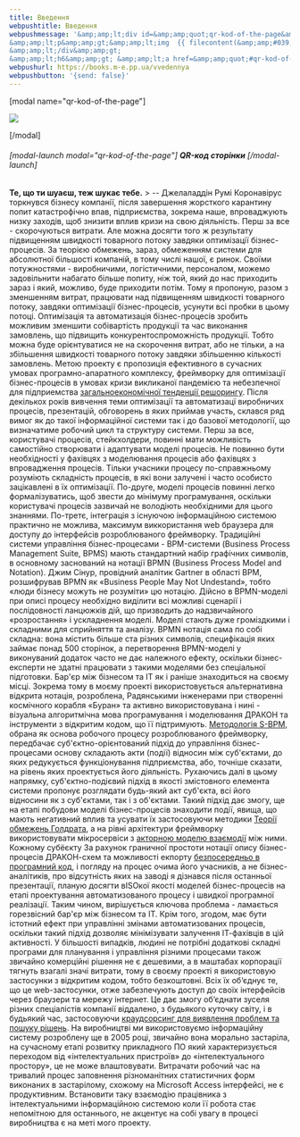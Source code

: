 ```yaml
---
title: Введення
webpushtitle: Введення
webpushmessage: '&amp;amp;lt;div id=&amp;amp;quot;qr-kod-of-the-page&amp;amp;quot; class=&amp;amp;quot;jqmodal&amp;amp;quot;&amp;amp;gt;
&amp;amp;lt;p&amp;amp;gt;&amp;amp;lt;img  {{ filecontent(&amp;amp;#039;/user/files/inter.html&amp;amp;#039;) }} src=&amp;amp;quot;https://chart.googleapis.com/chart?chs=440x440&amp;amp;amp;amp;cht=qr&amp;amp;amp;amp;chl=https://books.m-e.pp.ua&amp;amp;quot; alt=&amp;amp;quot;&amp;amp;quot; /&amp;amp;gt; &amp;amp;lt;/p&amp;amp;gt;
&amp;amp;lt;/div&amp;amp;gt;
&amp;amp;lt;h6&amp;amp;gt; &amp;amp;lt;a href=&amp;amp;quot;#qr-kod-of-the-page&amp;amp;quot; class=&amp;amp;quot;&amp;amp;quot; rel=&amp;amp;quot;modal:open&amp;amp;quot;&amp;amp;gt; &amp;amp;lt;strong&amp;amp;gt;QR-код сторінки&amp;amp;lt;/strong&amp;amp;gt; &amp;amp;lt;/a&amp;amp;gt; &amp;amp;lt;/h6&amp;amp;gt; &amp;amp;lt;blockquote&amp;amp;gt; &amp;amp;lt;p&amp;amp;gt;&amp;amp;lt;strong&amp;amp;gt;Те, що ти шуаєш, теж шукає тебе.&amp;amp;lt;/strong&amp;amp;gt; -- Джелаладдін Румі  &amp;amp;lt;/p&amp;amp;gt; &amp;amp;lt;/blockquote&amp;amp;gt; &amp;amp;lt;p&amp;amp;gt;Коронавірус торкнувся бізнесу компанії, після завершення жорсткого карантину попит катастрофічно впав, підприємства, зокрема наше, впроваджують низку заходів, щоб знизити вплив кризи на свою діяльність. Перш за все - скорочуються витрати. Але можна досягти того ж результату підвищенням швидкості товарного потоку завдяки оптимізації бізнес-процесів. &amp;amp;lt;/p&amp;amp;gt; &amp;amp;lt;p&amp;amp;gt;За теорією обмежень, зараз, обмеженням системи для абсолютної більшості компаній, в тому числі нашої, є ринок. Своїми потужностями - виробничими, логістичними, персоналом, можемо задовільнити набагато більше попиту, ніж той, який до нас приходить зараз і який, можливо, буде приходити потім. Тому я пропоную, разом з зменшенням витрат, працювати над підвищенням швидкості товарного потоку, завдяки оптимізації бізнес-процесів, усунути всі пробки в цьому потоці.&amp;amp;lt;/p&amp;amp;gt; &amp;amp;lt;p&amp;amp;gt;Оптимізація та автоматизація бізнес-процесів зробить можливим зменшити собівартість продукції та час виконання замовлень, що підвищить конкурентоспроможність продукції. Тобто можна буде орієнтуватися не на скорочення витрат, або не тільки, а на збільшення швидкості товарного потоку завдяки збільшенню кількості замовлень.&amp;amp;lt;/p&amp;amp;gt; &amp;amp;lt;p&amp;amp;gt;Метою проекту є пропозиція ефективного в сучасних умовах програмно-апаратного комплексу, фреймворку для оптимізації бізнес-процесів в умовах кризи викликаної пандемією та небезпечної для підприемства &amp;amp;lt;a href=&amp;amp;quot;https://rep-d.treba.ml/reshoryng.html&amp;amp;quot;&amp;amp;gt;загальноекономічної тенденції решорингу&amp;amp;lt;/a&amp;amp;gt;.&amp;amp;lt;/p&amp;amp;gt; &amp;amp;lt;p&amp;amp;gt;Після декількох років вивчення теми оптимізації та автоматизацї виробничих процесів, презентацій, обговорень в яких приймав участь, склався ряд вимог як до такої інформаційної системи так і до базової методології, що визначатиме робочий цикл та структуру системи.&amp;amp;lt;/p&amp;amp;gt; &amp;amp;lt;p&amp;amp;gt;Перш за все, користувачі процесів, стейкхолдери, повинні мати можливість самостійно створювати і адаптувати моделі процесів. Не повинно бути необхідності у фахівцях з моделювання процесів або фахівцях з впровадження процесів. Тільки учасники процесу по-справжньому розуміють складність процесів, в які вони залучені і часто особисто зацікавлені в їх оптимізації.&amp;amp;lt;/p&amp;amp;gt; &amp;amp;lt;p&amp;amp;gt;По-друге, моделі процесів повинні легко формалізуватись, щоб звести до мінімуму програмування, оскільки користувачі процесів зазвичай не володіють необхідними для цього знаннями.&amp;amp;lt;/p&amp;amp;gt; &amp;amp;lt;p&amp;amp;gt;По-третє, інтеграція з існуючою інформаційною системою практично не можлива, максимум виккористання web браузера для доступу до інтерфейсів розроблюваного фреймворку.&amp;amp;lt;/p&amp;amp;gt; &amp;amp;lt;p&amp;amp;gt;Традиційні системи управління бізнес-процесами - BPM-системи (Business Process Management Suite, BPMS) мають стандартний набір графічних символів, в основному заснований на нотації BPMN (Business Process Model and Notation). Джим Сінур, провідний аналітик Gartner в області BPM, розшифрував BPMN як «Business People May Not Undestand», тобто «люди бізнесу можуть не розуміти» цю нотацію. Дійсно в BPMN-моделі при описі процесу необхідно виділити всі можливі сценарії і послідовності ланцюжків дій, що призводить до надзвичайного «розростання» і ускладнення моделі. Моделі стають дуже громіздкими і складними для сприйняття та аналізу. BPMN нотація сама по собі складна: вона містить більше ста різних символів, специфікація яких займає понад 500 сторінок, а перетворення BPMN-моделі у виконуваний додаток часто не дає належного ефекту, оскільки бізнес-експерти не здатні працювати з такими моделями без спеціальної підготовки. Бар&amp;amp;#039;єр між бізнесом та ІТ як і раніше знаходиться на своєму місці.&amp;amp;lt;/p&amp;amp;gt; &amp;amp;lt;p&amp;amp;gt;Зокрема тому в моєму проекті використовується альтернативна відкрита нотація, розроблена, Радянськими інженерами при створенні космічного корабля «Буран» та активно використовувана і нині - візуальна алгоритмічна мова програмування і моделювання ДРАКОН та інструменти з відкритим кодом, що її підтримують.&amp;amp;lt;/p&amp;amp;gt; &amp;amp;lt;p&amp;amp;gt;&amp;amp;lt;a href=&amp;amp;quot;https://rep-d.treba.ml/sbpm.html&amp;amp;quot;&amp;amp;gt;Методологія S-BPM&amp;amp;lt;/a&amp;amp;gt;, обрана як основа робочого процесу розроблюваного фреймворку, передбачає суб&amp;amp;#039;єктно-орієнтований підхід до управління бізнес-процесами основу складають акти (події) відносин між суб&amp;amp;#039;єктами, до яких редукується функціонування підприємства, або, точніше сказати, на рівень яких проектується його діяльність. Рухаючись далі в цьому напрямку, суб&amp;amp;#039;єктно-подієвий підхід в якості змістовного елемента системи пропонує розглядати будь-який акт суб&amp;amp;#039;єкта, всі його відносини як з суб&amp;amp;#039;єктами, так і з об&amp;amp;#039;єктами. Такий підхід дає змогу, ще на етапі побудови моделі бізнес-процесів знаходити події, явища, що мають негативний вплив та усувати їх застосовуючи методики &amp;amp;lt;a href=&amp;amp;quot;https://rep-d.treba.ml/toc.html&amp;amp;quot;&amp;amp;gt;Теорії обмежень Голдрата&amp;amp;lt;/a&amp;amp;gt;, а на рівні архітектури фреймворку використовувати мікросервіси з &amp;amp;lt;a href=&amp;amp;quot;https://ru.m.wikipedia.org/wiki/Модель_акторов&amp;amp;quot;&amp;amp;gt;акторною моделю взаємодії&amp;amp;lt;/a&amp;amp;gt; між ними. Кожному субëєкту&amp;amp;lt;/p&amp;amp;gt; &amp;amp;lt;p&amp;amp;gt;За рахунок граничної простоти нотації опису бізнес-процесів ДРАКОН-схем та можливості екпорту &amp;amp;lt;a href=&amp;amp;quot;https://drakon.tech/&amp;amp;quot;&amp;amp;gt;безпосередньо в програмний код&amp;amp;lt;/a&amp;amp;gt;, і погляду на процес очима його учасників, а не бізнес-аналітиків, про відсутність яких на заводі я дізнався після останньої презентації, планую досягти вISOкої якості моделей бізнес-процесів на етапі проектування автоматизованого процесу і швидкої програмної реалізації. Таким чином, вирішується ключова проблема - ламається горезвісний бар&amp;amp;#039;єр між бізнесом та ІТ. Крім того, згодом, має бути істотний ефект при управлінні змінами автоматизованих процесів, оскільки такий підхід дозволяє мінімізувати залучення ІТ-фахівців в цій активності.&amp;amp;lt;/p&amp;amp;gt; &amp;amp;lt;p&amp;amp;gt;У більшості випадків, людині не потрібні додаткові складні програми для планування і управління різними процесами також звичайно комерційні рішення не є дешевими, а в маштабах корпорації тягнуть взагалі значі витрати, тому в своєму проекті я використовую застосунки з відкритим кодом, тобто безкоштовні. Всix їх об‘єднує те, що це web-застосунки, отже забезпечують доступ до своїх інтерфейсів через браузери та мережу інтернет. Це дає змогу об‘єднати зуселя різних спеціалістів компанії віддалено, з будьякого куточку світу, і в будьякий час, застосовуючи &amp;amp;lt;a href=&amp;amp;quot;https://rep-d.treba.ml/kraud.html&amp;amp;quot;&amp;amp;gt;краудсорсинг для виявлення проблем та пошуку рiшень&amp;amp;lt;/a&amp;amp;gt;.&amp;amp;lt;/p&amp;amp;gt; &amp;amp;lt;p&amp;amp;gt;На виробництві ми використовуємо інформаційну систему розроблену ще в 2005 році, звичайно вона морально застаріла, на сучасному етапі розвитку прикладного ПО який характеризується переходом від «інтелектуальних пристроїв» до «інтелектуального простору», це не може влаштовувати. Витрачати робочий час на тривалий процес заповнення різноманітних статистичних форм виконаних в застарілому, схожому на Microsoft Access інтерфейсі, не є продуктивним. Встановити таку взаємодію працівника з інтелектуальними інформаційною системою коли її робота стає непомітною для останнього, не акцентує на собі увагу в процесі виробництва є на меті мого проекту.&amp;amp;lt;/p&amp;amp;gt;'
webpushurl: https://books.m-e.pp.ua/vvedennya
webpushbutton: '{send: false}'
---
```


[modal name="qr-kod-of-the-page"]

![](https://chart.googleapis.com/chart?chs=440x440&amp;cht=qr&amp;chl=https://webm.m-e.pp.ua/) 

[/modal]

###### [modal-launch modal="qr-kod-of-the-page"] **QR-код сторінки** [/modal-launch]

**Те, що ти шуаєш, теж шукає тебе.** &gt; -- Джелаладдін Румі Коронавірус торкнувся бізнесу компанії, після завершення жорсткого карантину попит катастрофічно впав, підприємства, зокрема наше, впроваджують низку заходів, щоб знизити вплив кризи на свою діяльність. Перш за все - скорочуються витрати. Але можна досягти того ж результату підвищенням швидкості товарного потоку завдяки оптимізації бізнес-процесів. За теорією обмежень, зараз, обмеженням системи для абсолютної більшості компаній, в тому числі нашої, є ринок. Своїми потужностями - виробничими, логістичними, персоналом, можемо задовільнити набагато більше попиту, ніж той, який до нас приходить зараз і який, можливо, буде приходити потім. Тому я пропоную, разом з зменшенням витрат, працювати над підвищенням швидкості товарного потоку, завдяки оптимізації бізнес-процесів, усунути всі пробки в цьому потоці. Оптимізація та автоматизація бізнес-процесів зробить можливим зменшити собівартість продукції та час виконання замовлень, що підвищить конкурентоспроможність продукції. Тобто можна буде орієнтуватися не на скорочення витрат, або не тільки, а на збільшення швидкості товарного потоку завдяки збільшенню кількості замовлень. Метою проекту є пропозиція ефективного в сучасних умовах програмно-апаратного комплексу, фреймворку для оптимізації бізнес-процесів в умовах кризи викликаної пандемією та небезпечної для підприемства [загальноекономічної тенденції решорингу](https://rep-d.treba.ml/reshoryng.html). Після декількох років вивчення теми оптимізації та автоматизацї виробничих процесів, презентацій, обговорень в яких приймав участь, склався ряд вимог як до такої інформаційної системи так і до базової методології, що визначатиме робочий цикл та структуру системи. Перш за все, користувачі процесів, стейкхолдери, повинні мати можливість самостійно створювати і адаптувати моделі процесів. Не повинно бути необхідності у фахівцях з моделювання процесів або фахівцях з впровадження процесів. Тільки учасники процесу по-справжньому розуміють складність процесів, в які вони залучені і часто особисто зацікавлені в їх оптимізації. По-друге, моделі процесів повинні легко формалізуватись, щоб звести до мінімуму програмування, оскільки користувачі процесів зазвичай не володіють необхідними для цього знаннями. По-третє, інтеграція з існуючою інформаційною системою практично не можлива, максимум виккористання web браузера для доступу до інтерфейсів розроблюваного фреймворку. Традиційні системи управління бізнес-процесами - BPM-системи (Business Process Management Suite, BPMS) мають стандартний набір графічних символів, в основному заснований на нотації BPMN (Business Process Model and Notation). Джим Сінур, провідний аналітик Gartner в області BPM, розшифрував BPMN як &laquo;Business People May Not Undestand&raquo;, тобто &laquo;люди бізнесу можуть не розуміти&raquo; цю нотацію. Дійсно в BPMN-моделі при описі процесу необхідно виділити всі можливі сценарії і послідовності ланцюжків дій, що призводить до надзвичайного &laquo;розростання&raquo; і ускладнення моделі. Моделі стають дуже громіздкими і складними для сприйняття та аналізу. BPMN нотація сама по собі складна: вона містить більше ста різних символів, специфікація яких займає понад 500 сторінок, а перетворення BPMN-моделі у виконуваний додаток часто не дає належного ефекту, оскільки бізнес-експерти не здатні працювати з такими моделями без спеціальної підготовки. Бар'єр між бізнесом та ІТ як і раніше знаходиться на своєму місці. Зокрема тому в моєму проекті використовується альтернативна відкрита нотація, розроблена, Радянськими інженерами при створенні космічного корабля &laquo;Буран&raquo; та активно використовувана і нині - візуальна алгоритмічна мова програмування і моделювання ДРАКОН та інструменти з відкритим кодом, що її підтримують. [Методологія S-BPM](https://rep-d.treba.ml/sbpm.html), обрана як основа робочого процесу розроблюваного фреймворку, передбачає суб'єктно-орієнтований підхід до управління бізнес-процесами основу складають акти (події) відносин між суб'єктами, до яких редукується функціонування підприємства, або, точніше сказати, на рівень яких проектується його діяльність. Рухаючись далі в цьому напрямку, суб'єктно-подієвий підхід в якості змістовного елемента системи пропонує розглядати будь-який акт суб'єкта, всі його відносини як з суб'єктами, так і з об'єктами. Такий підхід дає змогу, ще на етапі побудови моделі бізнес-процесів знаходити події, явища, що мають негативний вплив та усувати їх застосовуючи методики [Теорії обмежень Голдрата](https://rep-d.treba.ml/toc.html), а на рівні архітектури фреймворку використовувати мікросервіси з [акторною моделю взаємодії](https://ru.m.wikipedia.org/wiki/%D0%9C%D0%BE%D0%B4%D0%B5%D0%BB%D1%8C_%D0%B0%D0%BA%D1%82%D0%BE%D1%80%D0%BE%D0%B2) між ними. Кожному суб&euml;єкту За рахунок граничної простоти нотації опису бізнес-процесів ДРАКОН-схем та можливості екпорту [безпосередньо в програмний код](https://drakon.tech/), і погляду на процес очима його учасників, а не бізнес-аналітиків, про відсутність яких на заводі я дізнався після останньої презентації, планую досягти вISOкої якості моделей бізнес-процесів на етапі проектування автоматизованого процесу і швидкої програмної реалізації. Таким чином, вирішується ключова проблема - ламається горезвісний бар'єр між бізнесом та ІТ. Крім того, згодом, має бути істотний ефект при управлінні змінами автоматизованих процесів, оскільки такий підхід дозволяє мінімізувати залучення ІТ-фахівців в цій активності. У більшості випадків, людині не потрібні додаткові складні програми для планування і управління різними процесами також звичайно комерційні рішення не є дешевими, а в маштабах корпорації тягнуть взагалі значі витрати, тому в своєму проекті я використовую застосунки з відкритим кодом, тобто безкоштовні. Всix їх об&lsquo;єднує те, що це web-застосунки, отже забезпечують доступ до своїх інтерфейсів через браузери та мережу інтернет. Це дає змогу об&lsquo;єднати зуселя різних спеціалістів компанії віддалено, з будьякого куточку світу, і в будьякий час, застосовуючи [краудсорсинг для виявлення проблем та пошуку рiшень](https://rep-d.treba.ml/kraud.html). На виробництві ми використовуємо інформаційну систему розроблену ще в 2005 році, звичайно вона морально застаріла, на сучасному етапі розвитку прикладного ПО який характеризується переходом від &laquo;інтелектуальних пристроїв&raquo; до &laquo;інтелектуального простору&raquo;, це не може влаштовувати. Витрачати робочий час на тривалий процес заповнення різноманітних статистичних форм виконаних в застарілому, схожому на Microsoft Access інтерфейсі, не є продуктивним. Встановити таку взаємодію працівника з інтелектуальними інформаційною системою коли її робота стає непомітною для останнього, не акцентує на собі увагу в процесі виробництва є на меті мого проекту.</p>
